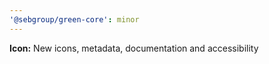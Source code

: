```yaml
---
'@sebgroup/green-core': minor
---
```


**Icon:** New icons, metadata, documentation and accessibility
